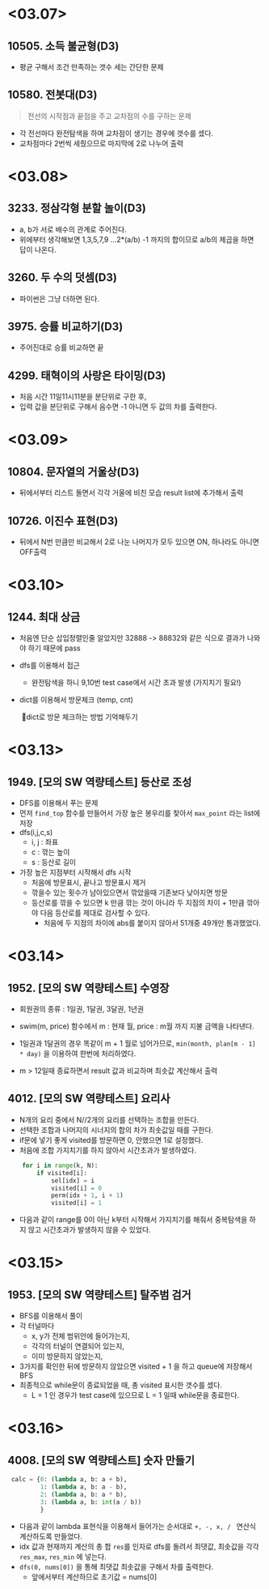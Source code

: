 # <03.07>

## 10505. 소득 불균형(D3)

- 평균 구해서 조건 만족하는 갯수 세는 간단한 문제



## 10580. 전봇대(D3)

>  전선의 시작점과 끝점을 주고 교차점의 수를 구하는 문제

- 각 전선마다 완전탐색을 하며 교차점이 생기는 경우에 갯수를 셌다.
- 교차점마다 2번씩 세줬으므로 마지막에 2로 나누어 출력

# <03.08>

## 3233. 정삼각형 분할 놀이(D3)

- a, b가 서로 배수의 관계로 주어진다.
- 위에부터 생각해보면 1,3,5,7,9 ...2*(a/b) -1 까지의 합이므로  a/b의 제곱을 하면 답이 나온다.

## 3260. 두 수의 덧셈(D3)

- 파이썬은 그냥 더하면 된다.

## 3975. 승률 비교하기(D3)

- 주어진대로 승률 비교하면 끝

## 4299. 태혁이의 사랑은 타이밍(D3)

- 처음 시간 11일11시11분을 분단위로 구한 후,
- 입력 값을 분단위로 구해서 음수면 -1 아니면 두 값의 차를 출력한다.

# <03.09>

## 10804. 문자열의 거울상(D3)

- 뒤에서부터 리스트 돌면서 각각 거울에 비친 모습 result list에 추가해서 출력

## 10726. 이진수 표현(D3)

- 뒤에서 N번 만큼만 비교해서 2로 나눈 나머지가 모두 있으면 ON, 하나라도 아니면 OFF출력

# <03.10>

## 1244. 최대 상금

- 처음엔 단순 삽입정렬인줄 알았지만 32888 -> 88832와 같은 식으로 결과가 나와야 하기 때문에 pass

- dfs를 이용해서 접근

  - 완전탐색을 하니 9,10번 test case에서 시간 초과 발생 (가지치기 필요!)

- dict를 이용해서 방문체크 (temp, cnt)

  ​	📝dict로 방문 체크하는 방법 기억해두기

# <03.13>

## 1949. [모의 SW 역량테스트] 등산로 조성

- DFS를 이용해서 푸는 문제
- 먼저 `find_top` 함수를 만들어서 가장 높은 봉우리를 찾아서 `max_point` 라는 list에 저장
- dfs(i,j,c,s)
  - i, j : 좌표
  - c : 깎는 높이
  - s : 등산로 길이
- 가장 높은 지점부터 시작해서 dfs 시작 
  - 처음에 방문표시, 끝나고 방문표시 제거
  - 깎을수 있는 횟수가 남아있으면서 깎았을때 기존보다 낮아지면 방문
  - 등산로를 깎을 수 있으면 k 만큼 깎는 것이 아니라 두 지점의 차이 + 1만큼 깎아야 다음 등산로를 제대로 검사할 수 있다.
    - 처음에 두 지점의 차이에 abs를 붙이지 않아서 51개중 49개만 통과했었다.

# <03.14>

## 1952. [모의 SW 역량테스트] 수영장

- 회원권의 종류 : 1일권, 1달권, 3달권, 1년권
- swim(m, price) 함수에서 m : 현재 월, price : m월 까지 지불 금액을 나타낸다.
- 1일권과 1달권의 경우 똑같이 m + 1 월로 넘어가므로, `min(month, plan[m - 1] * day)` 을 이용하여 한번에 처리하였다.

- m > 12일때 종료하면서 result 값과 비교하며 최솟값 계산해서 출력



## 4012. [모의 SW 역량테스트] 요리사

- N개의 요리 중에서 N//2개의 요리를 선택하는 조합을 만든다.
- 선택한 조합과 나머지의 시너지의 합의 차가 최솟값일 때를 구한다.
-  if문에 넣기 좋게 visited를 방문하면 0, 안했으면 1로 설정했다.
- 처음에 조합 가지치기를 하지 않아서 시간초과가 발생하였다.

```python
    for i in range(k, N):
        if visited[i]:
            sel[idx] = i
            visited[i] = 0
            perm(idx + 1, i + 1)
            visited[i] = 1
```

- 다음과 같이 range를 0이 아닌 k부터 시작해서 가지치기를 해줘서 중복탐색을 하지 않고 시간초과가 발생하지 않을 수 있었다.

# <03.15>

## 1953. [모의 SW 역량테스트] 탈주범 검거

- BFS를 이용해서 풀이
- 각 터널마다 
  - x, y가 전체 범위안에 들어가는지,
  - 각각의 터널이 연결되어 있는지,
  - 이미 방문하지 않았는지,
- 3가지를 확인한 뒤에 방문하지 않았으면 visited + 1 을 하고 queue에 저장해서 BFS
- 최종적으로 while문이 종료되었을 때,  총 visited 표시한 갯수를 셌다.
  - L = 1 인 경우가 test case에 있으므로 L = 1 일때 while문을 종료한다.

# <03.16>

## 4008. [모의 SW 역량테스트] 숫자 만들기

 ```python
  calc = {0: (lambda a, b: a + b),
          1: (lambda a, b: a - b),
          2: (lambda a, b: a * b),
          3: (lambda a, b: int(a / b))
          }
 ```

- 다음과 같이 lambda 표현식을 이용해서 들어가는 순서대로  `+, -, x, / ` 연산식 계산하도록 만들었다.
- idx 값과 현재까지 계산의 총 합 `res`를 인자로 dfs를 돌려서 최댓값, 최솟값을 각각 `res_max`, `res_min` 에 넣는다.
- `dfs(0, nums[0])` 을 통해 최댓값 최솟값을 구해서 차를 출력한다.
  - 앞에서부터 계산하므로 초기값 = nums[0]